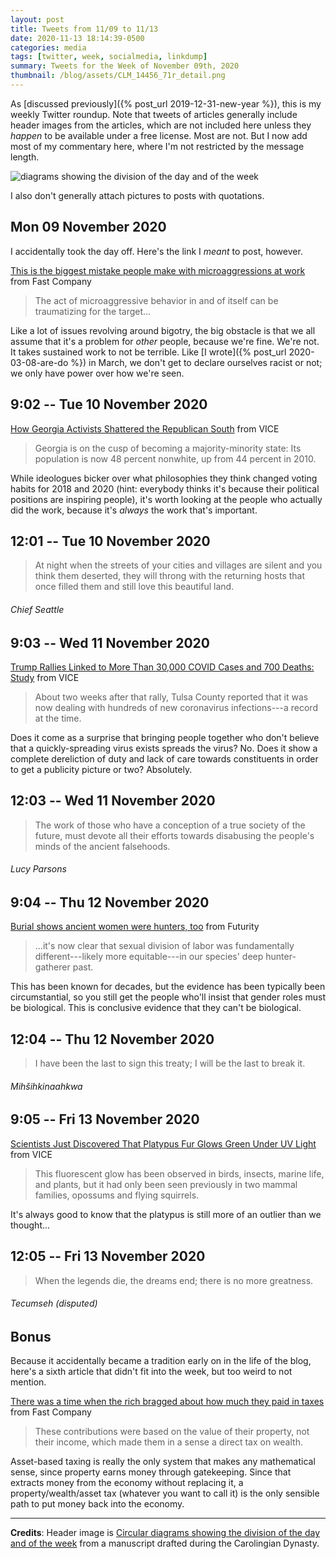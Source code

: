 ```yaml
---
layout: post
title: Tweets from 11/09 to 11/13
date: 2020-11-13 18:14:39-0500
categories: media
tags: [twitter, week, socialmedia, linkdump]
summary: Tweets for the Week of November 09th, 2020
thumbnail: /blog/assets/CLM_14456_71r_detail.png
---
```


As [discussed previously]({% post_url 2019-12-31-new-year %}), this is my weekly Twitter roundup.  Note that tweets of articles generally include header images from the articles, which are not included here unless they *happen* to be available under a free license.  Most are not.  But I now add most of my commentary here, where I'm not restricted by the message length.

![diagrams showing the division of the day and of the week](/blog/assets/CLM_14456_71r_detail.png "diagrams showing the division of the day and of the week")

I also don't generally attach pictures to posts with quotations.

## Mon 09 November 2020

I accidentally took the day off.  Here's the link I *meant* to post, however.

[<i class="fab fa-twitter-square"></i>]() [This is the biggest mistake people make with microaggressions at work](https://www.fastcompany.com/90568375/this-is-the-biggest-mistake-people-make-with-mircoagressions-at-work) from Fast Company

 > The act of microaggressive behavior in and of itself can be traumatizing for the target...

Like a lot of issues revolving around bigotry, the big obstacle is that we all assume that it's a problem for *other* people, because we're fine.  We're not.  It takes sustained work to not be terrible.  Like [I wrote]({% post_url 2020-03-08-are-do %}) in March, we don't get to declare ourselves racist or not; we only have power over how we're seen.

## 9:02 -- Tue 10 November 2020

[<i class="fab fa-twitter-square"></i>](https://twitter.com/jcolag/status/1326163199524286464) [How Georgia Activists Shattered the Republican South](https://www.vice.com/en/article/93wyk8/how-georgia-activists-shattered-the-republican-south) from VICE

 > Georgia is on the cusp of becoming a majority-minority state: Its population is now 48 percent nonwhite, up from 44 percent in 2010.

While ideologues bicker over what philosophies they think changed voting habits for 2018 and 2020 (hint: everybody thinks it's because their political positions are inspiring people), it's worth looking at the people who actually did the work, because it's *always* the work that's important.

## 12:01 -- Tue 10 November 2020

[<i class="fab fa-twitter"></i>](https://twitter.com/jcolag/status/1326208246642716672)

 > At night when the streets of your cities and villages are silent and you think them deserted, they will throng with the returning hosts that once filled them and still love this beautiful land.

###### Chief Seattle

## 9:03 -- Wed 11 November 2020

[<i class="fab fa-twitter-square"></i>](https://twitter.com/jcolag/status/1326525839106826240) [Trump Rallies Linked to More Than 30,000 COVID Cases and 700 Deaths: Study](https://www.vice.com/en/article/v7mmxm/trump-rallies-linked-to-more-than-30000-covid-cases-and-700-deaths-study) from VICE

 > About two weeks after that rally, Tulsa County reported that it was now dealing with hundreds of new coronavirus infections---a record at the time.

Does it come as a surprise that bringing people together who don't believe that a quickly-spreading virus exists spreads the virus?  No.  Does it show a complete dereliction of duty and lack of care towards constituents in order to get a publicity picture or two?  Absolutely.

## 12:03 -- Wed 11 November 2020

[<i class="fab fa-twitter"></i>](https://twitter.com/jcolag/status/1326571137531142144)

 > The work of those who have a conception of a true society of the future, must devote all their efforts towards disabusing the people's minds of the ancient falsehoods.

###### Lucy Parsons

## 9:04 -- Thu 12 November 2020

[<i class="fab fa-twitter-square"></i>](https://twitter.com/jcolag/status/1326888478617923584) [Burial shows ancient women were hunters, too](https://www.futurity.org/early-hunter-gatherers-women-burial-2467542-2/) from Futurity

 > ...it's now clear that sexual division of labor was fundamentally different---likely more equitable---in our species' deep hunter-gatherer past.

This has been known for decades, but the evidence has been typically been circumstantial, so you still get the people who'll insist that gender roles must be biological.  This is conclusive evidence that they can't be biological.

## 12:04 -- Thu 12 November 2020

[<i class="fab fa-twitter"></i>](https://twitter.com/jcolag/status/1326933777025740806)

 > I have been the last to sign this treaty; I will be the last to break it.

###### Mihšihkinaahkwa

## 9:05 -- Fri 13 November 2020

[<i class="fab fa-twitter-square"></i>](https://twitter.com/jcolag/status/1327251118154461184) [Scientists Just Discovered That Platypus Fur Glows Green Under UV Light](https://www.vice.com/en/article/epddqm/scientists-just-discovered-that-platypus-fur-glows-green-under-uv-light) from VICE

 > This fluorescent glow has been observed in birds, insects, marine life, and plants, but it had only been seen previously in two mammal families, opossums and flying squirrels.

It's always good to know that the platypus is still more of an outlier than we thought...

## 12:05 -- Fri 13 November 2020

[<i class="fab fa-twitter"></i>](https://twitter.com/jcolag/status/1327296416625041408)

 > When the legends die, the dreams end; there is no more greatness.

###### Tecumseh (disputed)

## Bonus

Because it accidentally became a tradition early on in the life of the blog, here's a sixth article that didn't fit into the week, but too weird to not mention.

<i class="fas fa-square"></i> [There was a time when the rich bragged about how much they paid in taxes](https://www.fastcompany.com/90572131/there-was-a-time-when-the-rich-bragged-about-how-much-they-paid-in-taxes) from Fast Company

 > These contributions were based on the value of their property, not their income, which made them in a sense a direct tax on wealth.

Asset-based taxing is really the only system that makes any mathematical sense, since property earns money through gatekeeping.  Since that extracts money from the economy without replacing it, a property/wealth/asset tax (whatever you want to call it) is the only sensible path to put money back into the economy.

* * *

**Credits**:  Header image is [Circular diagrams showing the division of the day and of the week](https://en.wikipedia.org/wiki/Week#/media/File:CLM_14456_71r_detail.jpg) from a manuscript drafted during the Carolingian Dynasty.
